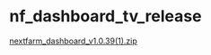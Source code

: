 # nf_dashboard_tv_release


[nextfarm_dashboard_v1.0.39(1).zip](https://github.com/user-attachments/files/16691584/nextfarm_dashboard_v1.0.39.1.zip)
